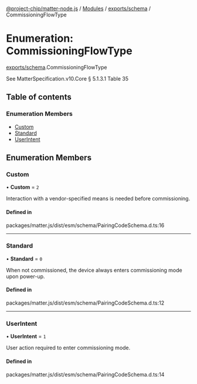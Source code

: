 [@project-chip/matter-node.js](../README.md) / [Modules](../modules.md) / [exports/schema](../modules/exports_schema.md) / CommissioningFlowType

# Enumeration: CommissioningFlowType

[exports/schema](../modules/exports_schema.md).CommissioningFlowType

See MatterSpecification.v10.Core § 5.1.3.1 Table 35

## Table of contents

### Enumeration Members

- [Custom](exports_schema.CommissioningFlowType.md#custom)
- [Standard](exports_schema.CommissioningFlowType.md#standard)
- [UserIntent](exports_schema.CommissioningFlowType.md#userintent)

## Enumeration Members

### Custom

• **Custom** = ``2``

Interaction with a vendor-specified means is needed before commissioning.

#### Defined in

packages/matter.js/dist/esm/schema/PairingCodeSchema.d.ts:16

___

### Standard

• **Standard** = ``0``

When not commissioned, the device always enters commissioning mode upon power-up.

#### Defined in

packages/matter.js/dist/esm/schema/PairingCodeSchema.d.ts:12

___

### UserIntent

• **UserIntent** = ``1``

User action required to enter commissioning mode.

#### Defined in

packages/matter.js/dist/esm/schema/PairingCodeSchema.d.ts:14
